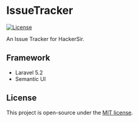# IssueTracker
[![License](https://img.shields.io/github/license/HackerSir/laravel-base.svg)](https://raw.githubusercontent.com/HackerSir/laravel-base/master/LICENSE)
  
An Issue Tracker for HackerSir.  

## Framework
- Laravel 5.2
- Semantic UI

## License
This project is open-source under the [MIT license](http://opensource.org/licenses/MIT).
